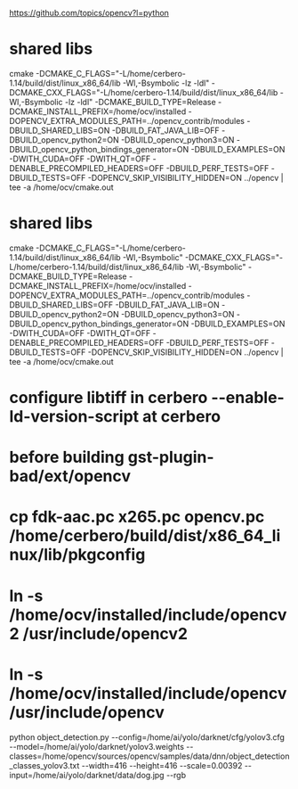 https://github.com/topics/opencv?l=python

# shared libs
cmake -DCMAKE_C_FLAGS="-L/home/cerbero-1.14/build/dist/linux_x86_64/lib -Wl,-Bsymbolic -lz -ldl" -DCMAKE_CXX_FLAGS="-L/home/cerbero-1.14/build/dist/linux_x86_64/lib -Wl,-Bsymbolic -lz -ldl" -DCMAKE_BUILD_TYPE=Release -DCMAKE_INSTALL_PREFIX=/home/ocv/installed -DOPENCV_EXTRA_MODULES_PATH=../opencv_contrib/modules -DBUILD_SHARED_LIBS=ON -DBUILD_FAT_JAVA_LIB=OFF -DBUILD_opencv_python2=ON -DBUILD_opencv_python3=ON -DBUILD_opencv_python_bindings_generator=ON  -DBUILD_EXAMPLES=ON -DWITH_CUDA=OFF -DWITH_QT=OFF -DENABLE_PRECOMPILED_HEADERS=OFF -DBUILD_PERF_TESTS=OFF -DBUILD_TESTS=OFF -DOPENCV_SKIP_VISIBILITY_HIDDEN=ON ../opencv  | tee -a /home/ocv/cmake.out

# shared libs
cmake -DCMAKE_C_FLAGS="-L/home/cerbero-1.14/build/dist/linux_x86_64/lib -Wl,-Bsymbolic" -DCMAKE_CXX_FLAGS="-L/home/cerbero-1.14/build/dist/linux_x86_64/lib -Wl,-Bsymbolic" -DCMAKE_BUILD_TYPE=Release -DCMAKE_INSTALL_PREFIX=/home/ocv/installed -DOPENCV_EXTRA_MODULES_PATH=../opencv_contrib/modules -DBUILD_SHARED_LIBS=OFF -DBUILD_FAT_JAVA_LIB=ON -DBUILD_opencv_python2=ON -DBUILD_opencv_python3=ON -DBUILD_opencv_python_bindings_generator=ON  -DBUILD_EXAMPLES=ON -DWITH_CUDA=OFF -DWITH_QT=OFF -DENABLE_PRECOMPILED_HEADERS=OFF -DBUILD_PERF_TESTS=OFF -DBUILD_TESTS=OFF -DOPENCV_SKIP_VISIBILITY_HIDDEN=ON ../opencv  | tee -a /home/ocv/cmake.out
# configure  libtiff in cerbero  --enable-ld-version-script at cerbero

# before building gst-plugin-bad/ext/opencv
# cp fdk-aac.pc x265.pc opencv.pc /home/cerbero/build/dist/x86_64_linux/lib/pkgconfig
#  ln -s /home/ocv/installed/include/opencv2 /usr/include/opencv2
#  ln -s /home/ocv/installed/include/opencv /usr/include/opencv  

python object_detection.py  --config=/home/ai/yolo/darknet/cfg/yolov3.cfg --model=/home/ai/yolo/darknet/yolov3.weights --classes=/home/opencv/sources/opencv/samples/data/dnn/object_detection_classes_yolov3.txt --width=416 --height=416 --scale=0.00392 --input=/home/ai/yolo/darknet/data/dog.jpg --rgb
